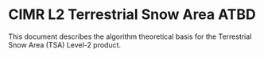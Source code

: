 # CIMR L2 Terrestrial Snow Area ATBD

This document describes the algorithm theoretical basis for the Terrestrial Snow Area (TSA) Level-2 product.


```{tableofcontents}
```

